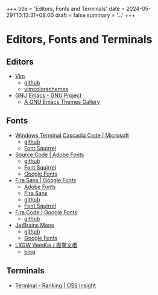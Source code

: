 +++
title = 'Editors, Fonts and Terminals'
date = 2024-05-29T10:13:31+08:00
draft = false
summary = '...'
+++

# Editors, Fonts and Terminals

## Editors

+ [Vim](https://www.vim.org/)
  + [github](https://github.com/vim/vim)
  + [vimcolorschemes](https://vimcolorschemes.com/)
+ [GNU Emacs - GNU Project](https://www.gnu.org/s/emacs/)
  + [A GNU Emacs Themes Gallery](https://emacsthemes.com/)

## Fonts

+ [Windows Terminal Cascadia Code | Microsoft](https://learn.microsoft.com/en-us/windows/terminal/cascadia-code)
  + [github](https://github.com/microsoft/cascadia-code)
  + [Font Squirrel](https://www.fontsquirrel.com/fonts/cascadia-code)
+ [Source Code | Adobe Fonts](https://fonts.adobe.com/fonts/source-code-pro)
  + [github](https://github.com/adobe-fonts/source-code-pro)
  + [Font Squirrel](https://www.fontsquirrel.com/fonts/source-code-pro)
  + [Google Fonts](https://fonts.google.com/specimen/Source+Code+Pro)
+ [Fira Sans | Google Fonts](https://fonts.google.com/specimen/Fira+Sans)
  + [Adobe Fonts](https://fonts.adobe.com/fonts/fira-sans)
  + [Fira Sans](https://mozilla.github.io/Fira/)
  + [github](https://github.com/mozilla/Fira)
  + [Font Squirrel](https://www.fontsquirrel.com/fonts/fira-sans)
+ [Fira Code | Google Fonts](https://fonts.google.com/specimen/Fira+Code)
  + [github](https://github.com/tonsky/FiraCode)
+ [JetBrains Mono](https://www.jetbrains.com/lp/mono/)
  + [github](https://github.com/JetBrains/JetBrainsMono)
  + [Google Fonts](https://fonts.google.com/specimen/JetBrains+Mono)
+ [LXGW WenKai / 霞鹜文楷](https://github.com/lxgw/LxgwWenKai)
  + [blog](https://lxgw.github.io/)

## Terminals

+ [Terminal - Ranking | OSS Insight](https://ossinsight.io/collections/terminal/)
